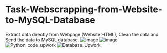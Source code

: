 # Task-Webscrapping-from-Website-to-MySQL-Database
Extract data directly from Webpage (Website HTML), Clean the data and Send the data to MySQL database.
![image](https://user-images.githubusercontent.com/95037926/220104851-f97d1a63-1b20-4aab-b879-4478b4f77f20.png)
![image](https://user-images.githubusercontent.com/95037926/220104983-49e6e3d5-f162-4269-a527-cb1618c6fc4c.png)
![Python_code_upwork](https://user-images.githubusercontent.com/95037926/220104126-3afb7a3e-3185-4d29-9b52-2b72995769e6.png)
![Database_Upwork](https://user-images.githubusercontent.com/95037926/220104191-c1a7fd9f-c646-4fa9-bed9-c9b7ec024ffa.png)
